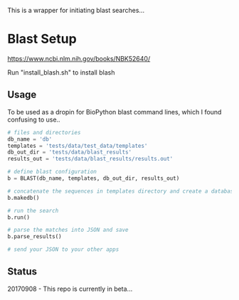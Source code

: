 This is a wrapper for initiating blast searches...


# Blast Setup
https://www.ncbi.nlm.nih.gov/books/NBK52640/

Run "install_blash.sh" to install blash

## Usage

To be used as a dropin for BioPython blast command lines, which I found
confusing to use..

```python
# files and directories
db_name = 'db'
templates = 'tests/data/test_data/templates'
db_out_dir = 'tests/data/blast_results'
results_out = 'tests/data/blast_results/results.out'

# define blast configuration
b = BLAST(db_name, templates, db_out_dir, results_out)

# concatenate the sequences in templates directory and create a database
b.makedb()

# run the search
b.run()

# parse the matches into JSON and save
b.parse_results()

# send your JSON to your other apps
```


## Status

20170908 - This repo is currently in beta...
